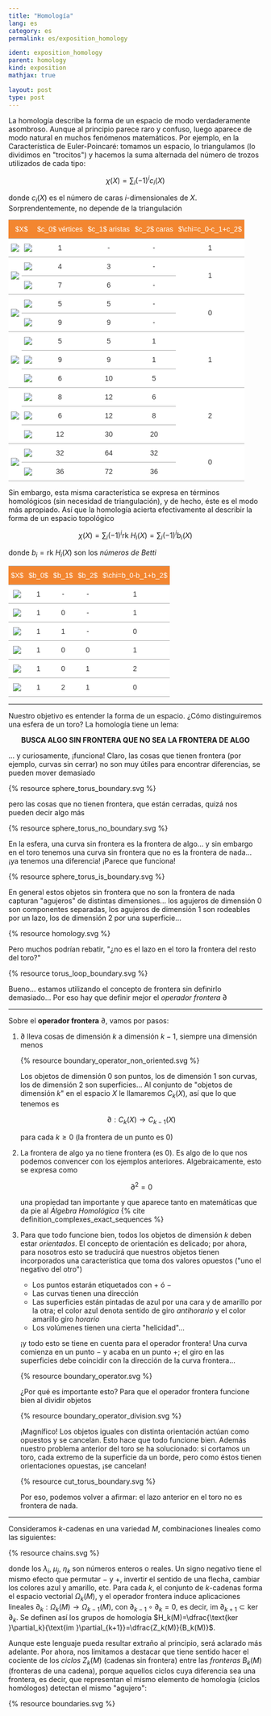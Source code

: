 ```yaml
---
title: "Homología"
lang: es
category: es
permalink: es/exposition_homology

ident: exposition_homology
parent: homology
kind: exposition
mathjax: true

layout: post
type: post
---
```


La homología describe la forma de un espacio de modo verdaderamente asombroso. Aunque al principio parece raro y confuso, luego aparece de modo natural en muchos fenómenos matemáticos. Por ejemplo, en la Característica de Euler-Poincaré: tomamos un espacio, lo triangulamos (lo dividimos en "trocitos") y hacemos la suma alternada del número de trozos utilizados de cada tipo:

$$\chi(X)=\sum_i (-1)^i c_i(X)$$

donde $c_i(X)$ es el número de caras $i$-dimensionales de $X$. Sorprendentemente, no depende de la triangulación

<style type="text/css">
.tg  {border-collapse:collapse;border-spacing:0;border-color:#aaa;margin:0px auto;}
.tg td{font-family:Arial, sans-serif;font-size:14px;padding:10px 5px;border-style:solid;border-width:0px;overflow:hidden;word-break:normal;border-color:#aaa;color:#333;background-color:#fff;border-top-width:1px;border-bottom-width:1px;}
.tg th{font-family:Arial, sans-serif;font-size:14px;font-weight:normal;padding:10px 5px;border-style:solid;border-width:0px;overflow:hidden;word-break:normal;border-color:#aaa;color:#fff;background-color:#f38630;border-top-width:1px;border-bottom-width:1px;}
.tg .tg-s6z2{text-align:center}
</style>
<table class="tg">
  <tr>
    <th class="tg-s6z2" colspan="2">$X$</th>
    <th class="tg-s6z2">$c_0$ vértices</th>
    <th class="tg-s6z2">$c_1$ aristas</th>
    <th class="tg-s6z2">$c_2$ caras</th>
    <th class="tg-s6z2">$\chi=c_0-c_1+c_2$</th>
  </tr>
  <tr>
    <td class="tg-s6z2"><img src="/images/images/point.svg"></td>
    <td class="tg-s6z2"><img src="/images/images/point.svg"></td>
    <td class="tg-s6z2">1</td>
    <td class="tg-s6z2">-</td>
    <td class="tg-s6z2">-</td>
    <td class="tg-s6z2">1</td>
  </tr>
  <tr>
    <td class="tg-s6z2" rowspan="2"><img src="/images/images/curve.svg"></td>
    <td class="tg-s6z2"><img src="/images/images/curve_4.svg"></td>
    <td class="tg-s6z2">4</td>
    <td class="tg-s6z2">3</td>
    <td class="tg-s6z2">-</td>
    <td class="tg-s6z2" rowspan="2">1</td>
  </tr>
  <tr>
    <td class="tg-s6z2"><img src="/images/images/curve_7.svg"></td>
    <td class="tg-s6z2">7</td>
    <td class="tg-s6z2">6</td>
    <td class="tg-s6z2">-</td>
  </tr>
  <tr>
    <td class="tg-s6z2" rowspan="2"><img src="/images/images/circ.svg"></td>
    <td class="tg-s6z2"><img src="/images/images/circ_5.svg"></td>
    <td class="tg-s6z2">5</td>
    <td class="tg-s6z2">5</td>
    <td class="tg-s6z2">-</td>
    <td class="tg-s6z2" rowspan="2">0</td>
  </tr>
  <tr>
    <td class="tg-s6z2"><img src="/images/images/circ_9.svg"></td>
    <td class="tg-s6z2">9</td>
    <td class="tg-s6z2">9</td>
    <td class="tg-s6z2">-</td>
  </tr>
  <tr>
    <td class="tg-s6z2" rowspan="3"><img src="/images/images/disc.svg"></td>
    <td class="tg-s6z2"><img src="/images/images/disc_5.svg"></td>
    <td class="tg-s6z2">5</td>
    <td class="tg-s6z2">5</td>
    <td class="tg-s6z2">1</td>
    <td class="tg-s6z2" rowspan="3">1</td>
  </tr>
  <tr>
    <td class="tg-s6z2"><img src="/images/images/disc_9.svg"></td>
    <td class="tg-s6z2">9</td>
    <td class="tg-s6z2">9</td>
    <td class="tg-s6z2">1</td>
  </tr>
  <tr>
    <td class="tg-s6z2"><img src="/images/images/disc_5c.svg"></td>
    <td class="tg-s6z2">6</td>
    <td class="tg-s6z2">10</td>
    <td class="tg-s6z2">5</td>
  </tr>
  <tr>
    <td class="tg-s6z2" rowspan="3"><img src="/images/images/sphere_ep.svg"></td>
    <td class="tg-s6z2"><img src="/images/images/cube_ep.svg"></td>
    <td class="tg-s6z2">8</td>
    <td class="tg-s6z2">12</td>
    <td class="tg-s6z2">6</td>
    <td class="tg-s6z2" rowspan="3">2</td>
  </tr>
  <tr>
    <td class="tg-s6z2"><img src="/images/images/oct_ep.svg"></td>
    <td class="tg-s6z2">6</td>
    <td class="tg-s6z2">12</td>
    <td class="tg-s6z2">8</td>
  </tr>
  <tr>
    <td class="tg-s6z2"><img src="/images/images/icos_ep.svg"></td>
    <td class="tg-s6z2">12</td>
    <td class="tg-s6z2">30</td>
    <td class="tg-s6z2">20</td>
  </tr>
  <tr>
    <td class="tg-s6z2" rowspan="2"><img src="/images/images/torus_ep.svg"></td>
    <td class="tg-s6z2"><img src="/images/images/torus_cub_ep.svg"></td>
    <td class="tg-s6z2">32</td>
    <td class="tg-s6z2">64</td>
    <td class="tg-s6z2">32</td>
    <td class="tg-s6z2" rowspan="2">0</td>
  </tr>
  <tr>
    <td class="tg-s6z2"><img src="/images/images/torus_6_ep.svg"></td>
    <td class="tg-s6z2">36</td>
    <td class="tg-s6z2">72</td>
    <td class="tg-s6z2">36</td>
  </tr>
</table>

Sin embargo, esta misma característica se expresa en términos homológicos (sin necesidad de triangulación), y de hecho, éste es el modo más apropiado. Así que la homología acierta efectivamente al describir la forma de un espacio topológico

$$\chi(X)=\sum_i (-1)^i \text{rk }H_i(X)=\sum_i (-1)^i b_i(X)$$

donde $b_i=\text{rk }H_i(X)$ son los *números de Betti*

<style type="text/css">
.tg  {border-collapse:collapse;border-spacing:0;border-color:#aaa;margin:0px auto;}
.tg td{font-family:Arial, sans-serif;font-size:14px;padding:10px 5px;border-style:solid;border-width:0px;overflow:hidden;word-break:normal;border-color:#aaa;color:#333;background-color:#fff;border-top-width:1px;border-bottom-width:1px;}
.tg th{font-family:Arial, sans-serif;font-size:14px;font-weight:normal;padding:10px 5px;border-style:solid;border-width:0px;overflow:hidden;word-break:normal;border-color:#aaa;color:#fff;background-color:#f38630;border-top-width:1px;border-bottom-width:1px;}
.tg .tg-s6z2{text-align:center}
</style>
<table class="tg">
  <tr>
    <th class="tg-s6z2">$X$</th>
    <th class="tg-s6z2">$b_0$</th>
    <th class="tg-s6z2">$b_1$</th>
    <th class="tg-s6z2">$b_2$</th>
    <th class="tg-s6z2">$\chi=b_0-b_1+b_2$</th>
  </tr>
  <tr>
    <td class="tg-s6z2"><img src="/images/images/point.svg"></td>
    <td class="tg-s6z2">1</td>
    <td class="tg-s6z2">-</td>
    <td class="tg-s6z2">-</td>
    <td class="tg-s6z2">1</td>
  </tr>
  <tr>
    <td class="tg-s6z2"><img src="/images/images/curve.svg"></td>
    <td class="tg-s6z2">1</td>
    <td class="tg-s6z2">0</td>
    <td class="tg-s6z2">-</td>
    <td class="tg-s6z2">1</td>
  </tr>
  <tr>
    <td class="tg-s6z2"><img src="/images/images/circ.svg"></td>
    <td class="tg-s6z2">1</td>
    <td class="tg-s6z2">1</td>
    <td class="tg-s6z2">-</td>
    <td class="tg-s6z2">0</td>
  </tr>
  <tr>
    <td class="tg-s6z2"><img src="/images/images/disc.svg"></td>
    <td class="tg-s6z2">1</td>
    <td class="tg-s6z2">0</td>
    <td class="tg-s6z2">0</td>
    <td class="tg-s6z2">1</td>
  </tr>
  <tr>
    <td class="tg-s6z2"><img src="/images/images/sphere_ep.svg"></td>
    <td class="tg-s6z2">1</td>
    <td class="tg-s6z2">0</td>
    <td class="tg-s6z2">1</td>
    <td class="tg-s6z2">2</td>
  </tr>
  <tr>
    <td class="tg-s6z2"><img src="/images/images/torus_ep.svg"></td>
    <td class="tg-s6z2">1</td>
    <td class="tg-s6z2">2</td>
    <td class="tg-s6z2">1</td>
    <td class="tg-s6z2">0</td>
  </tr>
</table>

-----------------

Nuestro objetivo es entender la forma de un espacio. ¿Cómo distinguiremos una esfera de un toro? La homología tiene un lema:

<p style="text-align: center;"><b>BUSCA ALGO SIN FRONTERA QUE NO SEA LA FRONTERA DE ALGO</b></p>

... y curiosamente, ¡funciona! Claro, las cosas que tienen frontera (por ejemplo, curvas sin cerrar) no son muy útiles para encontrar diferencias, se pueden mover demasiado

{% resource sphere_torus_boundary.svg %}

pero las cosas que no tienen frontera, que están cerradas, quizá nos pueden decir algo más

{% resource sphere_torus_no_boundary.svg %}

En la esfera, una curva sin frontera es la frontera de algo... y sin embargo en el toro tenemos una curva sin frontera que no es la frontera de nada... ¡ya tenemos una diferencia! ¡Parece que funciona!

{% resource sphere_torus_is_boundary.svg %}

En general estos objetos sin frontera que no son la frontera de nada capturan "agujeros" de distintas dimensiones... los agujeros de dimensión 0 son componentes separadas, los agujeros de dimensión 1 son rodeables por un lazo, los de dimensión 2 por una superficie...

{% resource homology.svg %}

Pero muchos podrían rebatir, "¿no es el lazo en el toro la frontera del resto del toro?"

{% resource torus_loop_boundary.svg %}

Bueno... estamos utilizando el concepto de frontera sin definirlo demasiado... Por eso hay que definir mejor el *operador frontera* $\partial$

---------------

Sobre el **operador frontera** $\partial$, vamos por pasos:

 1. $\partial$ lleva cosas de dimensión $k$ a dimensión $k-1$, siempre una dimensión menos

    {% resource boundary_operator_non_oriented.svg %}

    Los objetos de dimensión 0 son puntos, los de dimensión 1 son curvas, los de dimensión 2 son superficies... Al conjunto de "objetos de dimensión $k$" en el espacio $X$ le llamaremos $C_k(X)$, así que lo que tenemos es

    $$\partial:C_k(X)\longrightarrow C_{k-1}(X)$$

    para cada $k\geqslant 0$ (la frontera de un punto es 0)

 2. La frontera de algo ya no tiene frontera (es 0). Es algo de lo que nos podemos convencer con los ejemplos anteriores. Algebraicamente, esto se expresa como

    $$\partial^2=0$$

    una propiedad tan importante y que aparece tanto en matemáticas que da pie al *Álgebra Homológica* {% cite definition_complexes_exact_sequences %}

 3. Para que todo funcione bien, todos los objetos de dimensión $k$ deben estar *orientados*. El concepto de orientación es delicado; por ahora, para nosotros esto se traducirá que nuestros objetos tienen incorporados una característica que toma dos valores opuestos ("uno el negativo del otro")

    * Los puntos estarán etiquetados con $+$ ó $-$
    * Las curvas tienen una dirección
    * Las superficies están pintadas de azul por una cara y de amarillo por la otra; el color azul denota sentido de giro *antihorario* y el color amarillo giro *horario*
    * Los volúmenes tienen una cierta "helicidad"...

    ¡y todo esto se tiene en cuenta para el operador frontera! Una curva comienza en un punto $-$ y acaba en un punto $+$; el giro en las superficies debe coincidir con la dirección de la curva frontera...

    {% resource boundary_operator.svg %}

    ¿Por qué es importante esto? Para que el operador frontera funcione bien al dividir objetos

    {% resource boundary_operator_division.svg %}

    ¡Magnífico! Los objetos iguales con distinta orientación actúan como opuestos y se cancelan. Esto hace que todo funcione bien. Además nuestro problema anterior del toro se ha solucionado: si cortamos un toro, cada extremo de la superficie da un borde, pero como éstos tienen orientaciones opuestas, ¡se cancelan!

    {% resource cut_torus_boundary.svg %}

    Por eso, podemos volver a afirmar: el lazo anterior en el toro no es frontera de nada.

---------------



Consideramos $k$-cadenas en una variedad $M$, combinaciones lineales como las siguientes:

{% resource chains.svg %}

donde los $\lambda_i$, $\mu_j$, $\eta_k$ son números enteros o reales. Un signo negativo tiene el mismo efecto que permutar $-$ y $+$, invertir el sentido de una flecha, cambiar los colores azul y amarillo, etc. Para cada $k$, el conjunto de $k$-cadenas forma el espacio vectorial $\Omega_k(M)$, y el operador frontera induce aplicaciones lineales $\partial_k:\Omega_k(M)\longrightarrow \Omega_{k-1}(M)$, con $\partial_{k-1}\circ\partial_k=0$, es decir, $\text{im }\partial_{k+1} \subset\text{ker }\partial_k$. Se definen así los grupos de homología $H_k(M)=\dfrac{\text{ker }\partial_k}{\text{im }\partial_{k+1}}=\dfrac{Z_k(M)}{B_k(M)}$.

Aunque este lenguaje pueda resultar extraño al principio, será aclarado más adelante. Por ahora, nos limitamos a destacar que tiene sentido hacer el cociente de los <i>ciclos</i> $Z_k(M)$ (cadenas sin frontera) entre las <i>fronteras</i> $B_k(M)$ (fronteras de una cadena), porque aquellos ciclos cuya diferencia sea una frontera, es decir, que representan el mismo elemento de homología (ciclos homólogos) detectan el mismo "agujero":

{% resource boundaries.svg %}